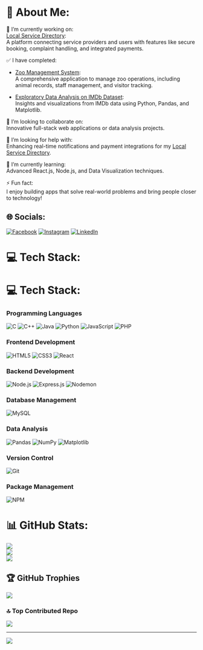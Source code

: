 # 💫 About Me:

🔭 I’m currently working on:  
[Local Service Directory](#):  
A platform connecting service providers and users with features like secure booking, complaint handling, and integrated payments.  

✅ I have completed:  
- [Zoo Management System](https://github.com/Karan-8418-Dev/Zoo-Management-System):  
  A comprehensive application to manage zoo operations, including animal records, staff management, and visitor tracking.  

- [Exploratory Data Analysis on IMDb Dataset](https://github.com/Karan-8418-Dev/EDA-IMDb-Dataset):  
  Insights and visualizations from IMDb data using Python, Pandas, and Matplotlib.  

👯 I’m looking to collaborate on:  
Innovative full-stack web applications or data analysis projects.  

🤝 I’m looking for help with:  
Enhancing real-time notifications and payment integrations for my [Local Service Directory](#).  

🌱 I’m currently learning:  
Advanced React.js, Node.js, and Data Visualization techniques.  

⚡ Fun fact:  
I enjoy building apps that solve real-world problems and bring people closer to technology!



## 🌐 Socials:
[![Facebook](https://img.shields.io/badge/Facebook-%231877F2.svg?logo=Facebook&logoColor=white)](https://facebook.com/karan.bainade.77) [![Instagram](https://img.shields.io/badge/Instagram-%23E4405F.svg?logo=Instagram&logoColor=white)](https://instagram.com/vectorking007) [![LinkedIn](https://img.shields.io/badge/LinkedIn-%230077B5.svg?logo=linkedin&logoColor=white)](https://linkedin.com/in/karan-bainade) 

# 💻 Tech Stack:
# 💻 Tech Stack:

### **Programming Languages**
![C](https://img.shields.io/badge/C-%2300599C.svg?style=for-the-badge&logo=c&logoColor=white)
![C++](https://img.shields.io/badge/C++-%2300599C.svg?style=for-the-badge&logo=c%2B%2B&logoColor=white)
![Java](https://img.shields.io/badge/Java-%23ED8B00.svg?style=for-the-badge&logo=openjdk&logoColor=white)
![Python](https://img.shields.io/badge/Python-%233776AB.svg?style=for-the-badge&logo=python&logoColor=%23FFD43B)
![JavaScript](https://img.shields.io/badge/JavaScript-%23F7DF1E.svg?style=for-the-badge&logo=javascript&logoColor=%23323330)
![PHP](https://img.shields.io/badge/PHP-%23777BB4.svg?style=for-the-badge&logo=php&logoColor=white)

### **Frontend Development**
![HTML5](https://img.shields.io/badge/HTML5-%23E34F26.svg?style=for-the-badge&logo=html5&logoColor=white)
![CSS3](https://img.shields.io/badge/CSS3-%231572B6.svg?style=for-the-badge&logo=css3&logoColor=white)
![React](https://img.shields.io/badge/React-%2320232A.svg?style=for-the-badge&logo=react&logoColor=%2361DAFB)

### **Backend Development**
![Node.js](https://img.shields.io/badge/Node.js-%236DA55F.svg?style=for-the-badge&logo=node.js&logoColor=white)
![Express.js](https://img.shields.io/badge/Express.js-%23404D59.svg?style=for-the-badge&logo=express&logoColor=%2361DAFB)
![Nodemon](https://img.shields.io/badge/Nodemon-%23323330.svg?style=for-the-badge&logo=nodemon&logoColor=%BBDEAD)

### **Database Management**
![MySQL](https://img.shields.io/badge/MySQL-%234479A1.svg?style=for-the-badge&logo=mysql&logoColor=white)

### **Data Analysis**
![Pandas](https://img.shields.io/badge/Pandas-%23150458.svg?style=for-the-badge&logo=pandas&logoColor=white)
![NumPy](https://img.shields.io/badge/NumPy-%23013243.svg?style=for-the-badge&logo=numpy&logoColor=white)
![Matplotlib](https://img.shields.io/badge/Matplotlib-%23ffffff.svg?style=for-the-badge&logo=Matplotlib&logoColor=black)

### **Version Control**
![Git](https://img.shields.io/badge/Git-%23F05033.svg?style=for-the-badge&logo=git&logoColor=white)

### **Package Management**
![NPM](https://img.shields.io/badge/NPM-%23CB3837.svg?style=for-the-badge&logo=npm&logoColor=white)

# 📊 GitHub Stats:
![](https://github-readme-stats.vercel.app/api?username=Karan-8418-Dev&theme=dark&hide_border=false&include_all_commits=false&count_private=false)<br/>
![](https://github-readme-streak-stats.herokuapp.com/?user=Karan-8418-Dev&theme=dark&hide_border=false)<br/>
![](https://github-readme-stats.vercel.app/api/top-langs/?username=Karan-8418-Dev&theme=dark&hide_border=false&include_all_commits=false&count_private=false&layout=compact)

## 🏆 GitHub Trophies
![](https://github-profile-trophy.vercel.app/?username=Karan-8418-Dev&theme=radical&no-frame=false&no-bg=true&margin-w=4)

### 🔝 Top Contributed Repo
![](https://github-contributor-stats.vercel.app/api?username=Karan-8418-Dev&limit=5&theme=dark&combine_all_yearly_contributions=true)

---
[![](https://visitcount.itsvg.in/api?id=Karan-8418-Dev&icon=0&color=0)](https://visitcount.itsvg.in)


